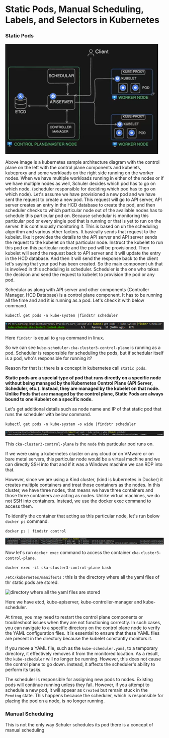 # Static Pods, Manual Scheduling, Labels, and Selectors in Kubernetes

### Static Pods

![kubernetes sample architecture diagram](img/01.png)

Above image is a kubernetes sample architecture diagram with the control plane on the left with the control plane components and kubelets, kubeproxy and some workloads on the right side running on the worker nodes. When we have multiple workloads running in either of the nodes or if we have multiple nodes as well, Schuler decides which pod has to go on which node. (scheduler responsible for deciding which pod has to go on which node). Let's assume we have provisioned a new pod and we have sent the request to create a new pod. This request will go to API server, API server creates an entry in the HCD database to create the pod, and then scheduler checks to which particular node out of the available nodes has to schedule this particular pod on. Because schedular is monitoring this particular pod or every single pod that is running or that is yet to run on the server. It is continuously monitoring it. This is based on uh the scheduling algorithm and various other factors. It basically sends that request to the kubelet. like it provides the details to the API server and API server sends the request to the kubelet on that particular node. Instruct the kubelet to run this pod on this particular node and the pod will be provisioned. Then kubelet will send the request back to API server and it will update the entry in the HCD database. And then it will send the response back to the client let's saying that your pod has been created. So the main component uh that is involved in this scheduling is scheduler. Scheduler is the one who takes the decision and send the request to kubelet to provision the pod or any pod.

Schedular as along with API server and other components (Controller Manager, HCD Database) is a control plane component. It has to be running all the time and and it is running as a pod. Let's check it with below command.

```
kubectl get pods -n kube-system |findstr scheduler
```

![list the pods in kube-system namespace](img/02.png)

Here ```findstr``` is equal to ```grep``` command in linux. 

So we can see ```kube-scheduler-cka-cluster3-control-plane``` is running as a pod. Scheduler is responsible for scheduling the pods, but if schedular itself is a pod, who's responsible for running it?

Reason for that is: there is a concept in kubernetes call ```static pods```. 

**Static pods are a special type of pod that runs directly on a specific node without being managed by the Kubernetes Control Plane (API Server, Scheduler, etc.). Instead, they are managed by the kubelet on that node. Unlike Pods that are managed by the control plane, Static Pods are always bound to one Kubelet on a specific node.**

Let's get additional details such as node name and IP of that static pod that runs the scheduler with below command.

```
kubectl get pods -n kube-system -o wide |findstr scheduler
```

![list the pods in kube-system namespace with additional details](img/03.png)

This ```cka-cluster3-control-plane``` is the ```node```  this particular pod runs on.

If we were using a kubernetes cluster on any cloud or on VMware or on bare metal servers, this particular node would be a virtual machine and we can directly SSH into that and if it was a Windows machine we can RDP into that. 

However, since we are using a Kind cluster, (kind is kubernetes in Docker) it creates multiple containers and treat those containers as the nodes. In this cluster, we have three nodes, that means we have three containers and those three containers are acting as nodes. Unlike virtual machines, we do not SSH into containers. Instead, we use the docker exec command to access them.

To identify the container that acting as this particular node, let's run below ```docker ps``` command. 

```
docker ps | findstr control
```

![list docker containers](img/04.png)

Now let's run ```docker exec``` command to access the container ```cka-cluster3-control-plane```.

```
docker exec -it cka-cluster3-control-plane bash
```

```/etc/kubernetes/manifests``` : this is the directory where all the yaml files of thr static pods are stored.

![directory where all the yaml files are stored](img/05.png)

Here we have etcd, kube-apiserver, kube-controller-manager and kube-scheduler.

At times, you may need to restart the control plane components or troubleshoot issues when they are not functioning correctly. In such cases, you can navigate to a specific directory on the control plane node to verify the YAML configuration files. It is essential to ensure that these YAML files are present in the directory because the kubelet constantly monitors it.

If you move a YAML file, such as the ```kube-scheduler.yaml```, to a temporary directory, it effectively removes it from the monitored location. As a result, the ```kube-scheduler``` will no longer be running. However, this does not cause the control plane to go down. instead, it affects the scheduler's ability to perform its tasks.

The scheduler is responsible for assigning new pods to nodes. Existing pods will continue running unless they fail. However, if you attempt to schedule a new pod, it will appear as ```Created``` but remain stuck in the ```Pending``` state. This happens because the scheduler, which is responsible for placing the pod on a node, is no longer running.

### Manual Scheduling

This is not the only way Schuler schedules its pod there is a concept of manual scheduling